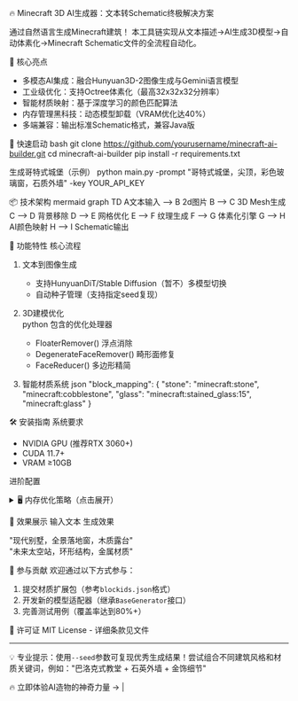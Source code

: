 
 🔥 Minecraft 3D AI生成器：文本转Schematic终极解决方案 





通过自然语言生成Minecraft建筑！ 本工具链实现从文本描述→AI生成3D模型→自动体素化→Minecraft Schematic文件的全流程自动化。

 🌟 核心亮点
- 多模态AI集成：融合Hunyuan3D-2图像生成与Gemini语言模型
- 工业级优化：支持Octree体素化（最高32x32x32分辨率）
- 智能材质映射：基于深度学习的颜色匹配算法
- 内存管理黑科技：动态模型卸载（VRAM优化达40%）
- 多端兼容：输出标准Schematic格式，兼容Java版

 🚀 快速启动
bash
git clone https://github.com/yourusername/minecraft-ai-builder.git
cd minecraft-ai-builder
pip install -r requirements.txt

 生成哥特式城堡（示例）
python main.py -prompt "哥特式城堡，尖顶，彩色玻璃窗，石质外墙" -key YOUR_API_KEY

 📦 技术架构
mermaid
graph TD
    A文本输入 --> B 2d图片
    B --> C 3D Mesh生成
    C --> D 背景移除
    D --> E 网格优化
    E --> F 纹理生成
    F --> G 体素化引擎
    G --> H AI颜色映射
    H --> I Schematic输出

 🔧 功能特性
 核心流程
1. 文本到图像生成  
   - 支持HunyuanDiT/Stable Diffusion（暂不）多模型切换
   - 自动种子管理（支持指定seed复现）

2. 3D建模优化  
   python
    包含的优化处理器
   - FloaterRemover()   浮点消除
   - DegenerateFaceRemover()   畸形面修复
   - FaceReducer()   多边形精简

3. 智能材质系统
   json
   "block_mapping": {
     "stone": "minecraft:stone", "minecraft:cobblestone",
     "glass": "minecraft:stained_glass:15", "minecraft:glass"
   }

 🛠️ 安装指南
 系统要求
- NVIDIA GPU (推荐RTX 3060+)
- CUDA 11.7+
- VRAM ≥10GB

 进阶配置
<details>
<summary>🖥️ 内存优化策略（点击展开）</summary>

python
 内存分配策略（profile=5）
offload.profile(pipe, 
    profile_no=5,
    budgets={"*": 2200},
    pinnedMemory="i23d_worker/model")
支持5种优化模式，通过`PROFILE`参数切换
</details>

 📸 效果展示
 输入文本  生成效果 

 "现代别墅，全景落地窗，木质露台"  
 "未来太空站，环形结构，金属材质"  

 🤝 参与贡献
欢迎通过以下方式参与：
1. 提交材质扩展包（参考`blockids.json`格式）
2. 开发新的模型适配器（继承`BaseGenerator`接口）
3. 完善测试用例（覆盖率达到80%+）

 📜 许可证
MIT License - 详细条款见文件

---

💡 专业提示：使用`--seed`参数可复现优秀生成结果！尝试组合不同建筑风格和材质关键词，例如："巴洛克式教堂 + 石英外墙 + 金饰细节"  

🔥 立即体验AI造物的神奇力量 →  | 
